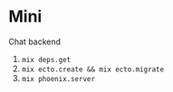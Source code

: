 # Mini

Chat backend

1. `mix deps.get`
2. `mix ecto.create && mix ecto.migrate`
3. `mix phoenix.server`

